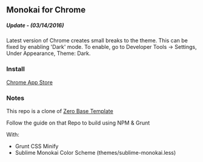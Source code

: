 ## Monokai for Chrome

##### Update - (03/14/2016)
Latest version of Chrome creates small breaks to the theme. This can be fixed by enabling 'Dark' mode. To enable, go to Developer Tools -> Settings, Under Appearance, Theme: Dark.

### Install

[Chrome App Store](https://chrome.google.com/webstore/detail/monokai-for-chrome/ebanajomahnlhgbljngocmccmpelnaam)


### Notes

This repo is a clone of [Zero Base Template](https://github.com/mauricecruz/zero-base-themes)

Follow the guide on that Repo to build using NPM & Grunt

With:
- Grunt CSS Minify
- Sublime Monokai Color Scheme (themes/sublime-monokai.less)
